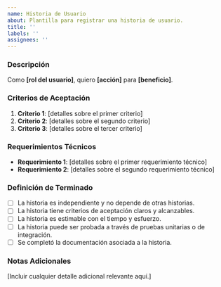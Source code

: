 ```yaml
---
name: Historia de Usuario
about: Plantilla para registrar una historia de usuario.
title: ''
labels: ''
assignees: ''
---
```


### Descripción

Como **[rol del usuario]**, quiero **[acción]** para **[beneficio]**.

### Criterios de Aceptación

1. **Criterio 1**: [detalles sobre el primer criterio]
2. **Criterio 2**: [detalles sobre el segundo criterio]
3. **Criterio 3**: [detalles sobre el tercer criterio]

### Requerimientos Técnicos

- **Requerimiento 1**: [detalles sobre el primer requerimiento técnico]
- **Requerimiento 2**: [detalles sobre el segundo requerimiento técnico]

### Definición de Terminado

- [ ] La historia es independiente y no depende de otras historias.
- [ ] La historia tiene criterios de aceptación claros y alcanzables.
- [ ] La historia es estimable con el tiempo y esfuerzo.
- [ ] La historia puede ser probada a través de pruebas unitarias o de integración.
- [ ] Se completó la documentación asociada a la historia.

### Notas Adicionales

[Incluir cualquier detalle adicional relevante aquí.]
